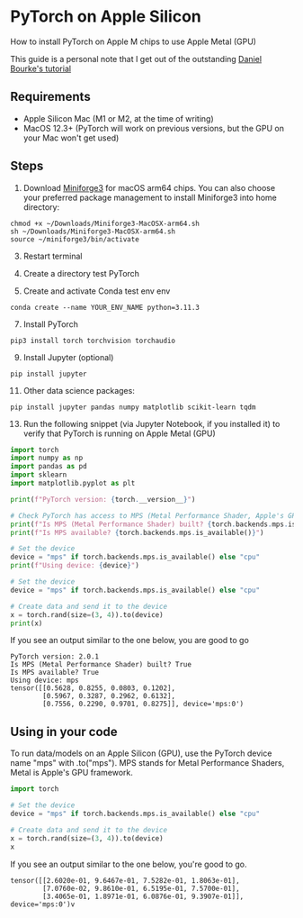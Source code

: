 # PyTorch on Apple Silicon
How to install PyTorch on Apple M chips to use Apple Metal (GPU)

This guide is a personal note that I get out of the outstanding [Daniel Bourke's tutorial](https://www.youtube.com/watch?v=Zx2MHdRgAIc) 

## Requirements
- Apple Silicon Mac (M1 or M2, at the time of writing)
- MacOS 12.3+ (PyTorch will work on previous versions, but the GPU on your Mac won't get used)

## Steps
1. Download [Miniforge3](https://github.com/conda-forge/miniforge#miniforge3) for macOS arm64 chips. You can also choose your preferred package management 
to install Miniforge3 into home directory:

```
chmod +x ~/Downloads/Miniforge3-MacOSX-arm64.sh
sh ~/Downloads/Miniforge3-MacOSX-arm64.sh
source ~/miniforge3/bin/activate
```

3. Restart terminal

4. Create a directory test PyTorch

5. Create and activate Conda test env env
   
```
conda create --name YOUR_ENV_NAME python=3.11.3
```

7. Install PyTorch
   
```
pip3 install torch torchvision torchaudio
```

9. Install Jupyter (optional)
```
pip install jupyter
```

11. Other data science packages:
```
pip install jupyter pandas numpy matplotlib scikit-learn tqdm
```

13. Run the following snippet (via Jupyter Notebook, if you installed it) to verify that PyTorch is running on Apple Metal (GPU) 
```python
import torch
import numpy as np
import pandas as pd
import sklearn
import matplotlib.pyplot as plt

print(f"PyTorch version: {torch.__version__}")

# Check PyTorch has access to MPS (Metal Performance Shader, Apple's GPU architecture)
print(f"Is MPS (Metal Performance Shader) built? {torch.backends.mps.is_built()}")
print(f"Is MPS available? {torch.backends.mps.is_available()}")

# Set the device      
device = "mps" if torch.backends.mps.is_available() else "cpu"
print(f"Using device: {device}")

# Set the device
device = "mps" if torch.backends.mps.is_available() else "cpu"

# Create data and send it to the device
x = torch.rand(size=(3, 4)).to(device)
print(x)
```

If you see an output similar to the one below, you are good to go
```
PyTorch version: 2.0.1
Is MPS (Metal Performance Shader) built? True
Is MPS available? True
Using device: mps
tensor([[0.5628, 0.8255, 0.0803, 0.1202],
        [0.5967, 0.3287, 0.2962, 0.6132],
        [0.7556, 0.2290, 0.9701, 0.8275]], device='mps:0')
```



## Using in your code
To run data/models on an Apple Silicon (GPU), use the PyTorch device name "mps" with .to("mps"). MPS stands for Metal Performance Shaders, Metal is Apple's GPU framework.

```python
import torch

# Set the device
device = "mps" if torch.backends.mps.is_available() else "cpu"

# Create data and send it to the device
x = torch.rand(size=(3, 4)).to(device)
x
```

If you see an output similar to the one below, you're good to go.


```
tensor([[2.6020e-01, 9.6467e-01, 7.5282e-01, 1.8063e-01],
        [7.0760e-02, 9.8610e-01, 6.5195e-01, 7.5700e-01],
        [3.4065e-01, 1.8971e-01, 6.0876e-01, 9.3907e-01]], device='mps:0')v
```
 
